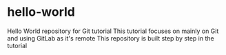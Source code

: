 # hello-world

Hello World repository for Git tutorial
This tutorial focuses on mainly on Git and using GitLab as it's remote
This repository is built step by step in the tutorial
